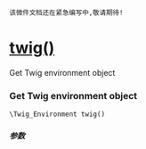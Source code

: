     该微件文档还在紧急编写中,敬请期待!
[twig()](http://twinh.github.com/widget/api/twig)
=================================================

Get Twig environment object

### Get Twig environment object
```php
\Twig_Environment twig()
```

##### 参数

